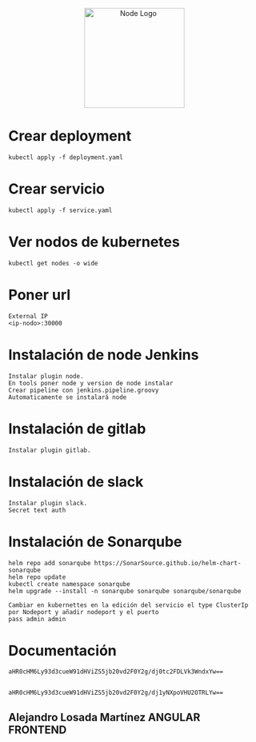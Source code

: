 <p align="center">
  <a href="https://www.jenkins.io/" target="blank"><img src="https://www.jenkins.io/images/logos/jenkins/Jenkins-stop-the-war.svg" width="200" alt="Node Logo" /></a>
</p>

# Crear deployment

```
kubectl apply -f deployment.yaml
```

# Crear servicio

```
kubectl apply -f service.yaml
```

# Ver nodos de kubernetes

```
kubectl get nodes -o wide
```

# Poner url

```
External IP
<ip-nodo>:30000
```

# Instalación de node Jenkins

```
Instalar plugin node.
En tools poner node y version de node instalar
Crear pipeline con jenkins.pipeline.groovy
Automaticamente se instalará node
```

# Instalación de gitlab

```
Instalar plugin gitlab.
```

# Instalación de slack

```
Instalar plugin slack.
Secret text auth
```


# Instalación de Sonarqube

```
helm repo add sonarqube https://SonarSource.github.io/helm-chart-sonarqube
helm repo update
kubectl create namespace sonarqube
helm upgrade --install -n sonarqube sonarqube sonarqube/sonarqube

Cambiar en kubernettes en la edición del servicio el type ClusterIp por Nodeport y añadir nodeport y el puerto
pass admin admin
```


# Documentación

```
aHR0cHM6Ly93d3cueW91dHViZS5jb20vd2F0Y2g/dj0tc2FDLVk3WndxYw==


aHR0cHM6Ly93d3cueW91dHViZS5jb20vd2F0Y2g/dj1yNXpoVHU2OTRLYw==
```


## Alejandro Losada Martínez ANGULAR FRONTEND